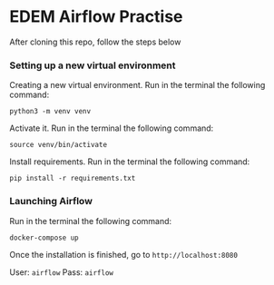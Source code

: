 # EDEM Airflow Practise

After cloning this repo, follow the steps below

### Setting up a new virtual environment

Creating a new virtual environment. Run in the terminal the following command:

`python3 -m venv venv`

Activate it. Run in the terminal the following command:

`source venv/bin/activate`

Install requirements. Run in the terminal the following command:

`pip install -r requirements.txt`

### Launching Airflow

Run in the terminal the following command:

`docker-compose up`

Once the installation is finished, go to `http://localhost:8080`

User: `airflow`
Pass: `airflow`
